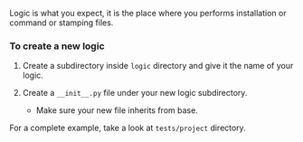 Logic is what you expect, it is the place where you performs installation or command or stamping files.

### To create a new logic

1. Create a subdirectory inside `logic` directory and give it the name of your logic.

2. Create a `__init__.py` file under your new logic subdirectory.

    * Make sure your new file inherits from base.

For a complete example, take a look at `tests/project` directory.